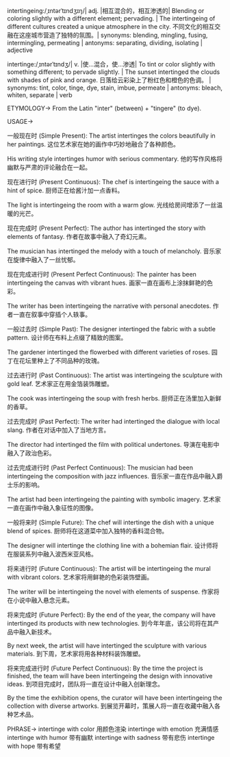 intertingeing:/ˌɪntərˈtɪndʒɪŋ/| adj. |相互混合的，相互渗透的|  Blending or coloring slightly with a different element; pervading. | The intertingeing of different cultures created a unique atmosphere in the city. 不同文化的相互交融在这座城市营造了独特的氛围。| synonyms: blending, mingling, fusing, intermingling, permeating | antonyms: separating, dividing, isolating | adjective

intertinge:/ˌɪntərˈtɪndʒ/| v. |使…混合，使…渗透| To tint or color slightly with something different; to pervade slightly. | The sunset intertinged the clouds with shades of pink and orange. 日落给云彩染上了粉红色和橙色的色调。 | synonyms: tint, color, tinge, dye, stain, imbue, permeate | antonyms: bleach, whiten, separate | verb


ETYMOLOGY->
From the Latin "inter" (between) + "tingere" (to dye).


USAGE->

一般现在时 (Simple Present):
The artist intertinges the colors beautifully in her paintings.  这位艺术家在她的画作中巧妙地融合了各种颜色。

His writing style intertinges humor with serious commentary. 他的写作风格将幽默与严肃的评论融合在一起。


现在进行时 (Present Continuous):
The chef is intertingeing the sauce with a hint of spice. 厨师正在给酱汁加一点香料。

The light is intertingeing the room with a warm glow. 光线给房间增添了一丝温暖的光芒。


现在完成时 (Present Perfect):
The author has intertinged the story with elements of fantasy. 作者在故事中融入了奇幻元素。

The musician has intertinged the melody with a touch of melancholy. 音乐家在旋律中融入了一丝忧郁。


现在完成进行时 (Present Perfect Continuous):
The painter has been intertingeing the canvas with vibrant hues. 画家一直在画布上涂抹鲜艳的色彩。

The writer has been intertingeing the narrative with personal anecdotes. 作者一直在叙事中穿插个人轶事。


一般过去时 (Simple Past):
The designer intertinged the fabric with a subtle pattern.  设计师在布料上点缀了精致的图案。

The gardener intertinged the flowerbed with different varieties of roses. 园丁在花坛里种上了不同品种的玫瑰。


过去进行时 (Past Continuous):
The artist was intertingeing the sculpture with gold leaf.  艺术家正在用金箔装饰雕塑。

The cook was intertingeing the soup with fresh herbs. 厨师正在汤里加入新鲜的香草。


过去完成时 (Past Perfect):
The writer had intertinged the dialogue with local slang.  作者在对话中加入了当地方言。

The director had intertinged the film with political undertones. 导演在电影中融入了政治色彩。


过去完成进行时 (Past Perfect Continuous):
The musician had been intertingeing the composition with jazz influences.  音乐家一直在作品中融入爵士乐的影响。

The artist had been intertingeing the painting with symbolic imagery. 艺术家一直在画作中融入象征性的图像。


一般将来时 (Simple Future):
The chef will intertinge the dish with a unique blend of spices. 厨师将在这道菜中加入独特的香料混合物。

The designer will intertinge the clothing line with a bohemian flair. 设计师将在服装系列中融入波西米亚风格。


将来进行时 (Future Continuous):
The artist will be intertingeing the mural with vibrant colors.  艺术家将用鲜艳的色彩装饰壁画。

The writer will be intertingeing the novel with elements of suspense. 作家将在小说中融入悬念元素。


将来完成时 (Future Perfect):
By the end of the year, the company will have intertinged its products with new technologies. 到今年年底，该公司将在其产品中融入新技术。

By next week, the artist will have intertinged the sculpture with various materials. 到下周，艺术家将用各种材料装饰雕塑。


将来完成进行时 (Future Perfect Continuous):
By the time the project is finished, the team will have been intertingeing the design with innovative ideas. 到项目完成时，团队将一直在设计中融入创新理念。

By the time the exhibition opens, the curator will have been intertingeing the collection with diverse artworks. 到展览开幕时，策展人将一直在收藏中融入各种艺术品。


PHRASE->
intertinge with color 用颜色渲染
intertinge with emotion 充满情感
intertinge with humor 带有幽默
intertinge with sadness 带有悲伤
intertinge with hope 带有希望

